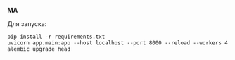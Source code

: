 **MA**

Для запуска:
```
pip install -r requirements.txt
uvicorn app.main:app --host localhost --port 8000 --reload --workers 4
alembic upgrade head
```
